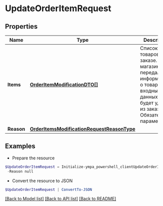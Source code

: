 # UpdateOrderItemRequest
## Properties

Name | Type | Description | Notes
------------ | ------------- | ------------- | -------------
**Items** | [**OrderItemModificationDTO[]**](OrderItemModificationDTO.md) | Список товаров в заказе.  Если магазин не передал информацию о товаре во входных данных, он будет удален из заказа.  Обязательный параметр.  | 
**Reason** | [**OrderItemsModificationRequestReasonType**](OrderItemsModificationRequestReasonType.md) |  | [optional] 

## Examples

- Prepare the resource
```powershell
$UpdateOrderItemRequest = Initialize-ympa_powershell_clientUpdateOrderItemRequest  -Items null `
 -Reason null
```

- Convert the resource to JSON
```powershell
$UpdateOrderItemRequest | ConvertTo-JSON
```

[[Back to Model list]](../README.md#documentation-for-models) [[Back to API list]](../README.md#documentation-for-api-endpoints) [[Back to README]](../README.md)

